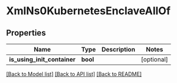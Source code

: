# XmlNs0KubernetesEnclaveAllOf

## Properties
Name | Type | Description | Notes
------------ | ------------- | ------------- | -------------
**is_using_init_container** | **bool** |  | [optional] 

[[Back to Model list]](../README.md#documentation-for-models) [[Back to API list]](../README.md#documentation-for-api-endpoints) [[Back to README]](../README.md)


